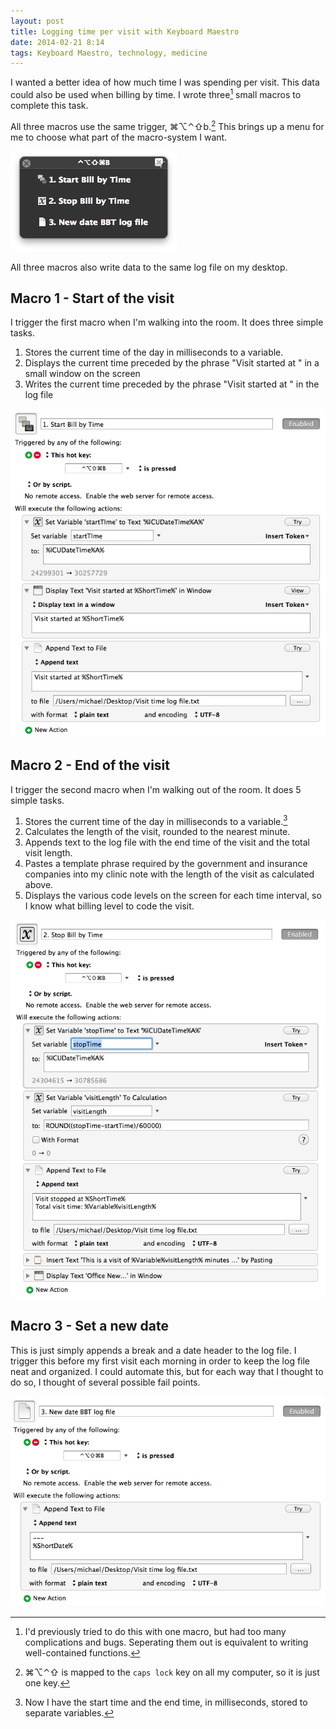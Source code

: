 ```yaml
---
layout: post
title: Logging time per visit with Keyboard Maestro
date: 2014-02-21 8:14  
tags: Keyboard Maestro, technology, medicine
---
```


I wanted a better idea of how much time I was spending per visit. This data could also be used when billing by time. I wrote three[^140221081628] small macros to complete this task.

All three macros use the same trigger, ⌘⌥⌃⇧b.[^140221081908] This brings up a menu for me to choose what part of the macro-system I want.

[![](/images/BBT_1.png)](/images/BBT_1.png) 

All three macros also write data to the same log file on my desktop.

## Macro 1 - Start of the visit

I trigger the first macro when I'm walking into the room. It does three simple tasks.

1. Stores the current time of the day in milliseconds to a variable.
1. Displays the current time preceded by the phrase "Visit started at " in a small window on the screen
1. Writes the current time preceded by the phrase "Visit started at " in the log file

[![](/images/BBT_2.png)](/images/BBT_2.png) 

## Macro 2 - End of the visit

I trigger the second macro when I'm walking out of the room. It does 5 simple tasks.

1. Stores the current time of the day in milliseconds to a variable.[^140221082823]
1. Calculates the length of the visit, rounded to the nearest minute.
1. Appends text to the log file with the end time of the visit and the total visit length.
1. Pastes a template phrase required by the government and insurance companies into my clinic note with the length of the visit as calculated above.
1. Displays the various code levels on the screen for each time interval, so I know what billing level to code the visit.

[![](/images/BBT_3.png)](/images/BBT_3.png) 

## Macro 3 - Set a new date

This is just simply appends a break and a date header to the log file. I trigger this before my first visit each morning in order to keep the log file neat and organized. I could automate this, but for each way that I thought to do so, I thought of several possible fail points. 

[![](/images/BBT_4.png)](/images/BBT_4.png) 

[^140221081628]: I'd previously tried to do this with one macro, but had too many complications and bugs. Seperating them out is equivalent to writing well-contained functions. 

[^140221081908]: ⌘⌥⌃⇧ is mapped to the `caps lock` key on all my computer, so it is just one key.

[^140221082823]: Now I have the start time and the end time, in milliseconds, stored to separate variables.
